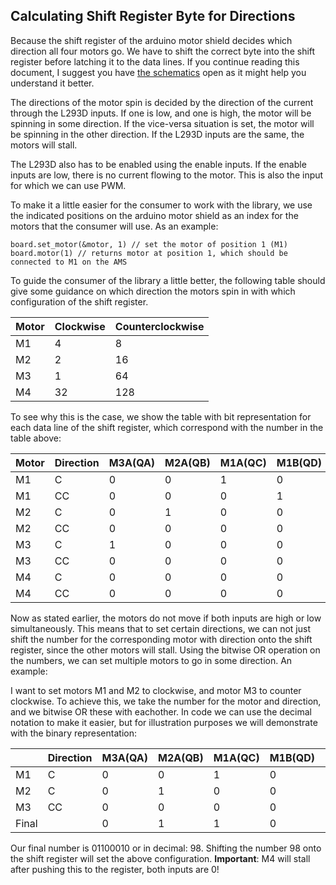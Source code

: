 ## Calculating Shift Register Byte for Directions

Because the shift register of the arduino motor shield decides which direction
all four motors go. We have to shift the correct byte into the shift register
before latching it to the data lines. If you continue reading this document,
I suggest you have [the schematics](https://github.com/JelteDirks/motor-shield-control/blob/aab81d02e55ea8caf1bc7d661d84cc2a877116a5/arduino%20motor%20shield%20schematic.jpeg)
open as it might help you understand it better.

The directions of the motor spin is decided by the direction of the current
through the L293D inputs. If one is low, and one is high, the motor will be
spinning in some direction. If the vice-versa situation is set, the motor will
be spinning in the other direction. If the L293D inputs are the same, the 
motors will stall.

The L293D also has to be enabled using the enable inputs. If the enable inputs
are low, there is no current flowing to the motor. This is also the input for
which we can use PWM.

To make it a little easier for the consumer to work with the library, we use
the indicated positions on the arduino motor shield as an index for the motors
that the consumer will use. As an example:

```
board.set_motor(&motor, 1) // set the motor of position 1 (M1)
board.motor(1) // returns motor at position 1, which should be connected to M1 on the AMS
```

To guide the consumer of the library a little better, the following table
should give some guidance on which direction the motors spin in with which
configuration of the shift register.

| Motor | Clockwise | Counterclockwise |
|-------|-----------|------------------|
| M1    | 4         | 8                |
| M2    | 2         | 16               |
| M3    | 1         | 64               |
| M4    | 32        | 128              |

To see why this is the case, we show the table with bit representation for each
data line of the shift register, which correspond with the number in the table
above:

| Motor | Direction | M3A(QA) | M2A(QB) | M1A(QC) | M1B(QD) | M2B(QE) | M4A(QF) | M3B(QG) | M4B(QH) |
|-------|-----------|---------|---------|---------|---------|---------|---------|---------|---------|
| M1    | C         | 0       | 0       | 1       | 0       | 0       | 0       | 0       | 0       |
| M1    | CC        | 0       | 0       | 0       | 1       | 0       | 0       | 0       | 0       |
| M2    | C         | 0       | 1       | 0       | 0       | 0       | 0       | 0       | 0       |
| M2    | CC        | 0       | 0       | 0       | 0       | 1       | 0       | 0       | 0       |
| M3    | C         | 1       | 0       | 0       | 0       | 0       | 0       | 0       | 0       |
| M3    | CC        | 0       | 0       | 0       | 0       | 0       | 0       | 1       | 0       |
| M4    | C         | 0       | 0       | 0       | 0       | 0       | 1       | 0       | 0       |
| M4    | CC        | 0       | 0       | 0       | 0       | 0       | 0       | 0       | 1       |

Now as stated earlier, the motors do not move if both inputs are high or low
simultaneously. This means that to set certain directions, we can not just
shift the number for the corresponding motor with direction onto the shift
register, since the other motors will stall. Using the bitwise OR operation
on the numbers, we can set multiple motors to go in some direction. An example:

I want to set motors M1 and M2 to clockwise, and motor M3 to counter clockwise.
To achieve this, we take the number for the motor and direction, and we bitwise
OR these with eachother. In code we can use the decimal notation to make it 
easier, but for illustration purposes we will demonstrate with the binary 
representation:

|       | Direction | M3A(QA) | M2A(QB) | M1A(QC) | M1B(QD) | M2B(QE) | M4A(QF) | M3B(QG) | M4B(QH) |
|-------|-----------|---------|---------|---------|---------|---------|---------|---------|---------|
| M1    | C         | 0       | 0       | 1       | 0       | 0       | 0       | 0       | 0       |
| M2    | C         | 0       | 1       | 0       | 0       | 0       | 0       | 0       | 0       |
| M3    | CC        | 0       | 0       | 0       | 0       | 0       | 0       | 1       | 0       |
| Final |           | 0       | 1       | 1       | 0       | 0       | 0       | 1       | 0       |

Our final number is 01100010 or in decimal: 98. Shifting the number 98 onto the
shift register will set the above configuration. **Important**: M4 will stall after
pushing this to the register, both inputs are 0!
